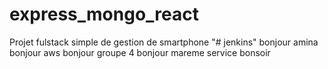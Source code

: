 # express_mongo_react
Projet fulstack simple de gestion de smartphone
"# jenkins" 
bonjour amina
bonjour aws
bonjour groupe 4
bonjour mareme
service
bonsoir
